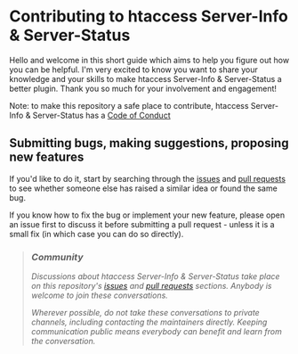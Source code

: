 # Contributing to htaccess Server-Info & Server-Status

Hello and welcome in this short guide which aims to help you figure out how you can be helpful. I'm very excited to know you want to share your knowledge and your skills to make htaccess Server-Info & Server-Status a better plugin. Thank you so much for your involvement and engagement!

Note: to make this repository a safe place to contribute, htaccess Server-Info & Server-Status has a [Code of Conduct](/CODE_OF_CONDUCT.md)

## Submitting bugs, making suggestions, proposing new features
If you'd like to do it, start by searching through the [issues](https://github.com/Pierre-Lannoy/wp-htaccess-server-info-server-status/issues) and [pull requests](https://github.com/Pierre-Lannoy/wp-htaccess-server-info-server-status/pulls) to see whether someone else has raised a similar idea or found the same bug.

If you know how to fix the bug or implement your new feature, please open an issue first to discuss it before submitting a pull request - unless it is a small fix (in which case you can do so directly).

> ### _Community_
> _Discussions about htaccess Server-Info & Server-Status take place on this repository's [issues](https://github.com/Pierre-Lannoy/wp-htaccess-server-info-server-status/issues) and [pull requests](https://github.com/Pierre-Lannoy/wp-htaccess-server-info-server-status/pulls) sections. Anybody is welcome to join these conversations._
> 
> _Wherever possible, do not take these conversations to private channels, including contacting the maintainers directly. Keeping communication public means everybody can benefit and learn from the conversation._ 